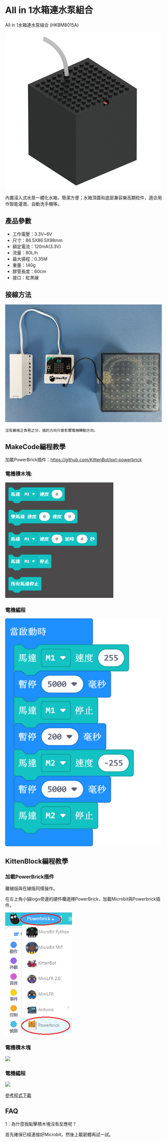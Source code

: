 # All in 1水箱連水泵組合

All in 1水箱連水泵組合 (HKBM8015A)

![](./images/image--010.png)

內置浸入式水泵一體化水箱，簡潔方便；水箱頂蓋和底部兼容樂高顆粒件，適合用作智能灌溉、自動洗手機等。

## 產品參數

- 工作電壓：3.3V~6V
- 尺寸：86.5X86.5X98mm
- 額定電流：120mA(3.3V)
- 流量：80L/h
- 最大揚程：0.35M
- 重量：140g
- 膠管長度：60cm
- 接口：紅黑線

## 接線方法

![](./images/pumpCon.jpg)

    沒有嚴格正負極之分，插的方向只會影響電機轉動方向。

## MakeCode編程教學

加載PowerBrick插件：https://github.com/KittenBot/pxt-powerbrick

### 電機積木塊:

![](./images/motorblocks.png)

### 電機編程

![](./images/motor.png)

## KittenBlock編程教學

### 加載PowerBrick插件

離線版與在線版同樣操作。

在左上角小貓logo旁邊的硬件欄選擇PowerBrick，加載Microbit與Powerbrick插件。

![](./images/addextension.png)

### 電機積木塊

![](./images/kbmotorblocks.png)

### 電機編程

![](./images/kbmotor.png)

[參考程式下載](https://bit.ly/PowerbrickM12_01sb3)

## FAQ

1：為什麼我點擊積木塊沒有反應呢？

首先確保已經連接好Microbit，然後上載韌體再試一試。